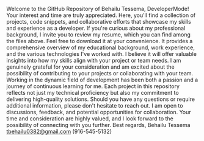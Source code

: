 
Welcome to the GitHub Repository of Behailu Tessema, DeveloperMode! 
Your interest and time are truly appreciated. Here, you'll find a collection of projects, code snippets, and collaborative efforts that showcase my skills and experience as a developer.
If you're curious about my professional background, I invite you to review my resume, which you can find among the files above.
Feel free to download it at your convenience. It provides a comprehensive overview of my educational background, work experience, and the various technologies I've worked with. 
I believe it will offer valuable insights into how my skills align with your project or team needs.
I am genuinely grateful for your consideration and am excited about the possibility of contributing to your projects or collaborating with your team. 
Working in the dynamic field of development has been both a passion and a journey of continuous learning for me.
Each project in this repository reflects not just my technical proficiency but also my commitment to delivering high-quality solutions.
Should you have any questions or require additional information, please don't hesitate to reach out. 
I am open to discussions, feedback, and potential opportunities for collaboration. Your time and consideration are highly valued, and I look forward to the possibility of connecting with you further.
      Best regards,
      Behailu Tessema
      tbehailu0382@gmail.com
      (916-545-5132)
